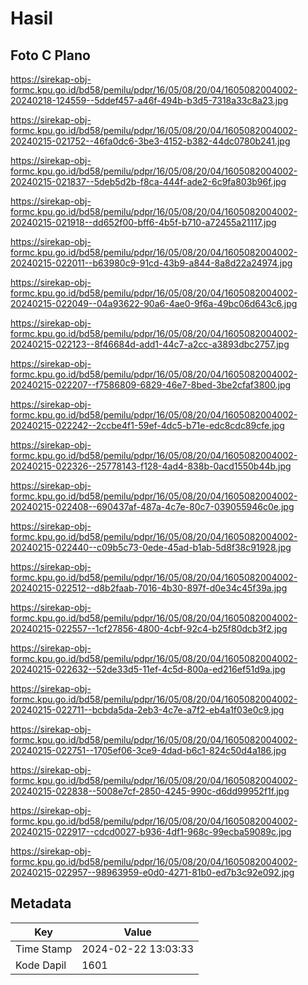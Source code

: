 # Hasil

## Foto C Plano

https://sirekap-obj-formc.kpu.go.id/bd58/pemilu/pdpr/16/05/08/20/04/1605082004002-20240218-124559--5ddef457-a46f-494b-b3d5-7318a33c8a23.jpg

https://sirekap-obj-formc.kpu.go.id/bd58/pemilu/pdpr/16/05/08/20/04/1605082004002-20240215-021752--46fa0dc6-3be3-4152-b382-44dc0780b241.jpg

https://sirekap-obj-formc.kpu.go.id/bd58/pemilu/pdpr/16/05/08/20/04/1605082004002-20240215-021837--5deb5d2b-f8ca-444f-ade2-6c9fa803b96f.jpg

https://sirekap-obj-formc.kpu.go.id/bd58/pemilu/pdpr/16/05/08/20/04/1605082004002-20240215-021918--dd652f00-bff6-4b5f-b710-a72455a21117.jpg

https://sirekap-obj-formc.kpu.go.id/bd58/pemilu/pdpr/16/05/08/20/04/1605082004002-20240215-022011--b63980c9-91cd-43b9-a844-8a8d22a24974.jpg

https://sirekap-obj-formc.kpu.go.id/bd58/pemilu/pdpr/16/05/08/20/04/1605082004002-20240215-022049--04a93622-90a6-4ae0-9f6a-49bc06d643c6.jpg

https://sirekap-obj-formc.kpu.go.id/bd58/pemilu/pdpr/16/05/08/20/04/1605082004002-20240215-022123--8f46684d-add1-44c7-a2cc-a3893dbc2757.jpg

https://sirekap-obj-formc.kpu.go.id/bd58/pemilu/pdpr/16/05/08/20/04/1605082004002-20240215-022207--f7586809-6829-46e7-8bed-3be2cfaf3800.jpg

https://sirekap-obj-formc.kpu.go.id/bd58/pemilu/pdpr/16/05/08/20/04/1605082004002-20240215-022242--2ccbe4f1-59ef-4dc5-b71e-edc8cdc89cfe.jpg

https://sirekap-obj-formc.kpu.go.id/bd58/pemilu/pdpr/16/05/08/20/04/1605082004002-20240215-022326--25778143-f128-4ad4-838b-0acd1550b44b.jpg

https://sirekap-obj-formc.kpu.go.id/bd58/pemilu/pdpr/16/05/08/20/04/1605082004002-20240215-022408--690437af-487a-4c7e-80c7-039055946c0e.jpg

https://sirekap-obj-formc.kpu.go.id/bd58/pemilu/pdpr/16/05/08/20/04/1605082004002-20240215-022440--c09b5c73-0ede-45ad-b1ab-5d8f38c91928.jpg

https://sirekap-obj-formc.kpu.go.id/bd58/pemilu/pdpr/16/05/08/20/04/1605082004002-20240215-022512--d8b2faab-7016-4b30-897f-d0e34c45f39a.jpg

https://sirekap-obj-formc.kpu.go.id/bd58/pemilu/pdpr/16/05/08/20/04/1605082004002-20240215-022557--1cf27856-4800-4cbf-92c4-b25f80dcb3f2.jpg

https://sirekap-obj-formc.kpu.go.id/bd58/pemilu/pdpr/16/05/08/20/04/1605082004002-20240215-022632--52de33d5-11ef-4c5d-800a-ed216ef51d9a.jpg

https://sirekap-obj-formc.kpu.go.id/bd58/pemilu/pdpr/16/05/08/20/04/1605082004002-20240215-022711--bcbda5da-2eb3-4c7e-a7f2-eb4a1f03e0c9.jpg

https://sirekap-obj-formc.kpu.go.id/bd58/pemilu/pdpr/16/05/08/20/04/1605082004002-20240215-022751--1705ef06-3ce9-4dad-b6c1-824c50d4a186.jpg

https://sirekap-obj-formc.kpu.go.id/bd58/pemilu/pdpr/16/05/08/20/04/1605082004002-20240215-022838--5008e7cf-2850-4245-990c-d6dd99952f1f.jpg

https://sirekap-obj-formc.kpu.go.id/bd58/pemilu/pdpr/16/05/08/20/04/1605082004002-20240215-022917--cdcd0027-b936-4df1-968c-99ecba59089c.jpg

https://sirekap-obj-formc.kpu.go.id/bd58/pemilu/pdpr/16/05/08/20/04/1605082004002-20240215-022957--98963959-e0d0-4271-81b0-ed7b3c92e092.jpg


## Metadata

| Key        | Value               |
| ---------- | ------------------- |
| Time Stamp | 2024-02-22 13:03:33 |
| Kode Dapil | 1601                |



